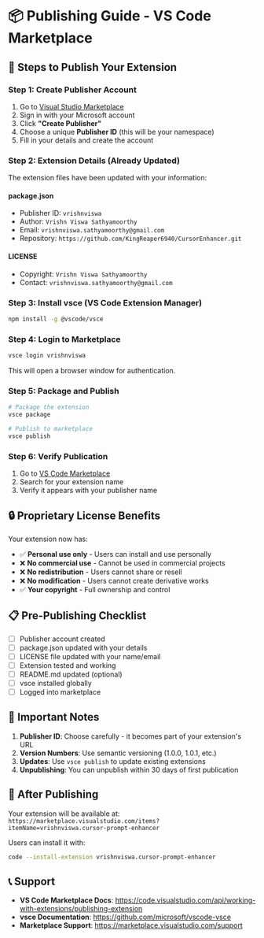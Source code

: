 # 📦 Publishing Guide - VS Code Marketplace

## 🎯 **Steps to Publish Your Extension**

### **Step 1: Create Publisher Account**
1. Go to [Visual Studio Marketplace](https://marketplace.visualstudio.com/manage)
2. Sign in with your Microsoft account
3. Click **"Create Publisher"**
4. Choose a unique **Publisher ID** (this will be your namespace)
5. Fill in your details and create the account

### **Step 2: Extension Details (Already Updated)**
The extension files have been updated with your information:

#### **package.json**
- Publisher ID: `vrishnviswa`
- Author: `Vrishn Viswa Sathyamoorthy`
- Email: `vrishnviswa.sathyamoorthy@gmail.com`
- Repository: `https://github.com/KingReaper6940/CursorEnhancer.git`

#### **LICENSE**
- Copyright: `Vrishn Viswa Sathyamoorthy`
- Contact: `vrishnviswa.sathyamoorthy@gmail.com`

### **Step 3: Install vsce (VS Code Extension Manager)**
```bash
npm install -g @vscode/vsce
```

### **Step 4: Login to Marketplace**
```bash
vsce login vrishnviswa
```
This will open a browser window for authentication.

### **Step 5: Package and Publish**
```bash
# Package the extension
vsce package

# Publish to marketplace
vsce publish
```

### **Step 6: Verify Publication**
1. Go to [VS Code Marketplace](https://marketplace.visualstudio.com/)
2. Search for your extension name
3. Verify it appears with your publisher name

## 🔒 **Proprietary License Benefits**

Your extension now has:
- ✅ **Personal use only** - Users can install and use personally
- ❌ **No commercial use** - Cannot be used in commercial projects
- ❌ **No redistribution** - Users cannot share or resell
- ❌ **No modification** - Users cannot create derivative works
- ✅ **Your copyright** - Full ownership and control

## 📋 **Pre-Publishing Checklist**

- [ ] Publisher account created
- [ ] package.json updated with your details
- [ ] LICENSE file updated with your name/email
- [ ] Extension tested and working
- [ ] README.md updated (optional)
- [ ] vsce installed globally
- [ ] Logged into marketplace

## 🚨 **Important Notes**

1. **Publisher ID**: Choose carefully - it becomes part of your extension's URL
2. **Version Numbers**: Use semantic versioning (1.0.0, 1.0.1, etc.)
3. **Updates**: Use `vsce publish` to update existing extensions
4. **Unpublishing**: You can unpublish within 30 days of first publication

## 🎉 **After Publishing**

Your extension will be available at:
`https://marketplace.visualstudio.com/items?itemName=vrishnviswa.cursor-prompt-enhancer`

Users can install it with:
```bash
code --install-extension vrishnviswa.cursor-prompt-enhancer
```

## 📞 **Support**

- **VS Code Marketplace Docs**: https://code.visualstudio.com/api/working-with-extensions/publishing-extension
- **vsce Documentation**: https://github.com/microsoft/vscode-vsce
- **Marketplace Support**: https://marketplace.visualstudio.com/support
